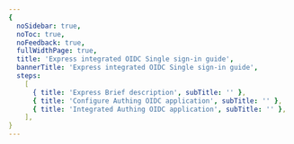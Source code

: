 ```yaml
---
{
  noSidebar: true,
  noToc: true,
  noFeedback: true,
  fullWidthPage: true,
  title: 'Express integrated OIDC Single sign-in guide',
  bannerTitle: 'Express integrated OIDC Single sign-in guide',
  steps:
    [
      { title: 'Express Brief description', subTitle: '' },
      { title: 'Configure Authing OIDC application', subTitle: '' },
      { title: 'Integrated Authing OIDC application', subTitle: '' },
    ],
}
---
```


<IntegrationDetail/>
